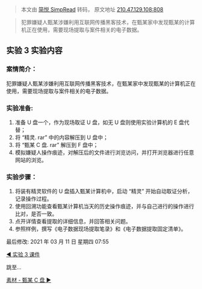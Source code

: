 > 本文由 [简悦 SimpRead](http://ksria.com/simpread/) 转码， 原文地址 [210.47.129.108:808](http://210.47.129.108:808/mod/page/view.php?id=103)

> 犯罪嫌疑人甄某涉嫌利用互联网传播黑客技术，在甄某家中发现甄某的计算机正在使用，需要现场提取与案件相关的电子数据。

实验 3 实验内容
---------

### 案情简介：

犯罪嫌疑人甄某涉嫌利用互联网传播黑客技术，在甄某家中发现甄某的计算机正在使用，需要现场提取与案件相关的电子数据。

### 实验准备:

1.  准备 U 盘一个，作为现场取证 U 盘，如无 U 盘则使用实验计算机的 E 盘代替；
2.  将 “精灵. rar” 中的内容解压到 U 盘中；
3.  将 “甄某 C 盘. rar” 解压到 F 盘中；
4.  模拟嫌疑人操作痕迹，对解压后的文件进行浏览访问，并打开浏览器进行任意网站的浏览。

### 实验步骤：

1.  将装有精灵软件的 U 盘插入甄某计算机中，启动 “精灵” 开始自动取证分析，记录操作过程。
2.  使用回溯功能查看甄某计算机当天的历史操作痕迹，并与自己进行的操作进行比对，是否一致。
3.  点开详情查看提取的详细信息，并回答相关问题。
4.  参照样例，撰写《电子数据现场提取笔录》和《电子数据提取固定清单》。

最后修改: 2021 年 03 月 11 日 星期四 07:55

[◄ 实验 3 课件](http://210.47.129.108:808/mod/pdfannotator/view.php?id=102&forceview=1)

跳至...

[素材 - 甄某 C 盘 ►](http://210.47.129.108:808/mod/resource/view.php?id=104&forceview=1)